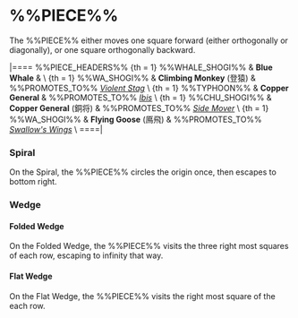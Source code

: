 # %%PIECE%%

The %%PIECE%% either moves one square forward (either orthogonally
or diagonally), or one square orthogonally backward.

|====
%%PIECE_HEADERS%%
{th = 1}  %%WHALE_SHOGI%%
       &  **Blue Whale**
       &  \\
{th = 1}  %%WA_SHOGI%%
       &  **Climbing Monkey** (&#x767B;&#x733F;)
       &  %%PROMOTES_TO%%
          [*Violent Stag*](silver_general.html?piece=violent_stag) \\
{th = 1}  %%TYPHOON%%
       &  **Copper General**
       &  %%PROMOTES_TO%% [*Ibis*](dragon_king.html?piece=ibis) \\
{th = 1}  %%CHU_SHOGI%%
       &  **Copper General** (&#x9285;&#x5C06;)
       &  %%PROMOTES_TO%%
          [*Side Mover*](swallows_wings.html?piece=side_mover) \\
{th = 1}  %%WA_SHOGI%%
       &  **Flying Goose** (&#x9CEB;&#x98DB;)
       &  %%PROMOTES_TO%%
          [*Swallow's Wings*](swallows_wings.html) \\
====|

### Spiral

On the Spiral, the %%PIECE%% circles the origin once,
then escapes to bottom right.

### Wedge

#### Folded Wedge

On the Folded Wedge, the %%PIECE%% visits the three right
most squares of each row, escaping to infinity that way.

#### Flat Wedge

On the Flat Wedge, the %%PIECE%% visits the right most
square of the each row.
